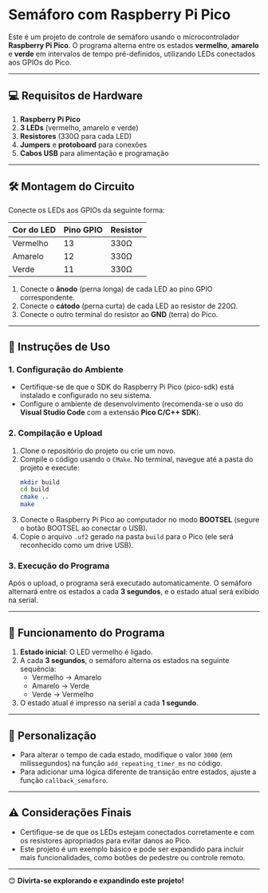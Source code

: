 # Semáforo com Raspberry Pi Pico

Este é um projeto de controle de semáforo usando o microcontrolador **Raspberry Pi Pico**. O programa alterna entre os estados **vermelho**, **amarelo** e **verde** em intervalos de tempo pré-definidos, utilizando LEDs conectados aos GPIOs do Pico.

---

## 💻 Requisitos de Hardware

1. **Raspberry Pi Pico**
2. **3 LEDs** (vermelho, amarelo e verde)
3. **Resistores** (330Ω para cada LED)
4. **Jumpers** e **protoboard** para conexões
5. **Cabos USB** para alimentação e programação

---

## 🛠 Montagem do Circuito

Conecte os LEDs aos GPIOs da seguinte forma:

| Cor do LED      | Pino GPIO | Resistor |
|------------------|-----------|----------|
| Vermelho        | 13        | 330Ω     |
| Amarelo         | 12        | 330Ω     |
| Verde           | 11        | 330Ω     |

1. Conecte o **ânodo** (perna longa) de cada LED ao pino GPIO correspondente.
2. Conecte o **cátodo** (perna curta) de cada LED ao resistor de 220Ω.
3. Conecte o outro terminal do resistor ao **GND** (terra) do Pico.

---

## 📄 Instruções de Uso

### 1. Configuração do Ambiente
- Certifique-se de que o SDK do Raspberry Pi Pico (pico-sdk) está instalado e configurado no seu sistema.
- Configure o ambiente de desenvolvimento (recomenda-se o uso do **Visual Studio Code** com a extensão **Pico C/C++ SDK**).

### 2. Compilação e Upload
1. Clone o repositório do projeto ou crie um novo.
2. Compile o código usando o `CMake`. No terminal, navegue até a pasta do projeto e execute:
   ```bash
   mkdir build
   cd build
   cmake ..
   make
   ```
3. Conecte o Raspberry Pi Pico ao computador no modo **BOOTSEL** (segure o botão BOOTSEL ao conectar o USB).
4. Copie o arquivo `.uf2` gerado na pasta `build` para o Pico (ele será reconhecido como um drive USB).

### 3. Execução do Programa
Após o upload, o programa será executado automaticamente. O semáforo alternará entre os estados a cada **3 segundos**, e o estado atual será exibido na serial.

---

## 🚦 Funcionamento do Programa

1. **Estado inicial**: O LED vermelho é ligado.
2. A cada **3 segundos**, o semáforo alterna os estados na seguinte sequência:
   - Vermelho → Amarelo
   - Amarelo → Verde
   - Verde → Vermelho
3. O estado atual é impresso na serial a cada **1 segundo**.

---

## 🔧 Personalização

- Para alterar o tempo de cada estado, modifique o valor `3000` (em milissegundos) na função `add_repeating_timer_ms` no código.
- Para adicionar uma lógica diferente de transição entre estados, ajuste a função `callback_semaforo`.

---

## ⚠️ Considerações Finais

- Certifique-se de que os LEDs estejam conectados corretamente e com os resistores apropriados para evitar danos ao Pico.
- Este projeto é um exemplo básico e pode ser expandido para incluir mais funcionalidades, como botões de pedestre ou controle remoto.

---

😊 **Divirta-se explorando e expandindo este projeto!**
